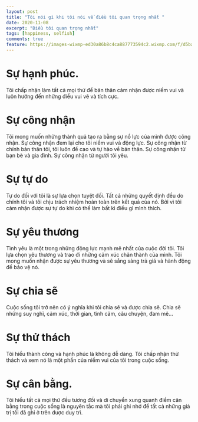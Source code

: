 ```yaml
---
layout: post
title: "Tôi nói gì khi tôi nói về điều tôi quan trọng nhất "
date: 2020-11-08
excerpt: "Điều tôi quan trọng nhất"
tags: [happiness, selfish]
comments: true
feature: https://images-wixmp-ed30a86b8c4ca887773594c2.wixmp.com/f/d5ba616e-783e-4afb-8d66-a1447a714b0d/dcb1nh3-61c72c80-d622-4093-a353-15d581b91084.jpg/v1/fill/w_1024,h_576,q_75,strp/wp_20180217_17_28_44_pro_by_kitokip_dcb1nh3-fullview.jpg?token=eyJ0eXAiOiJKV1QiLCJhbGciOiJIUzI1NiJ9.eyJzdWIiOiJ1cm46YXBwOiIsImlzcyI6InVybjphcHA6Iiwib2JqIjpbW3siaGVpZ2h0IjoiPD01NzYiLCJwYXRoIjoiXC9mXC9kNWJhNjE2ZS03ODNlLTRhZmItOGQ2Ni1hMTQ0N2E3MTRiMGRcL2RjYjFuaDMtNjFjNzJjODAtZDYyMi00MDkzLWEzNTMtMTVkNTgxYjkxMDg0LmpwZyIsIndpZHRoIjoiPD0xMDI0In1dXSwiYXVkIjpbInVybjpzZXJ2aWNlOmltYWdlLm9wZXJhdGlvbnMiXX0.dn1T3_89gWFdtLe9ukHfPQtsT1FJToE4l-OIteGvnpk
---
```


# Sự hạnh phúc.

Tôi chấp nhận làm tất cả mọi thứ để bản thân cảm nhận được niềm vui và luôn hướng đến những điều vui vẽ và tích cực.

# Sự công nhận

Tôi mong muốn những thành quả tạo ra bằng sự nổ lực của mình được công nhận.
Sự công nhận đem lại cho tôi niềm vui và động lực.
Sự công nhận từ chính bản thân tôi, tôi luôn đề cao và tự hào về bản thân.
Sự công nhận từ bạn bè và gia đình.
Sự công nhận từ người tôi yêu.

# Sự tự do

Tự do đối với tôi là sự lựa chọn tuyệt đối. Tất cả những quyết định đều do chính tôi và tôi chịu trách nhiệm hoàn toàn trên kết quả của nó. Bởi vì tôi cảm nhận được sự tự do khi có thể làm bất kì điều gì mình thích. 

# Sự yêu thương

Tình yêu là một trong những động lực mạnh mẽ nhất của cuộc đời tôi. Tôi lựa chọn yêu thương và trao đi những cảm xúc chân thành của mình. Tôi mong muốn nhận được sự yêu thương và sẽ sẳng sàng trả giá và hành động để bảo vệ nó.

# Sự chia sẽ

Cuộc sống tôi trở nên có ý nghĩa khi tôi chia sẽ và được chia sẽ.
Chia sẽ những suy nghĩ, cảm xúc, thời gian, tình cảm, câu chuyện, đam mê...

# Sự thử thách

Tôi hiểu thành công và hạnh phúc là không dễ dàng. Tôi chấp nhận thử thách và xem nó là một phần của niềm vui của tôi trong cuộc sống.

# Sự cân bằng.

Tôi hiểu tất cả mọi thứ đều tương đối và di chuyển xung quanh điểm cân bằng trong cuộc sống là nguyên tắc mà tôi phải ghi nhớ để tất cả những giá trị tôi đã ghi ở trên được duy trì.
